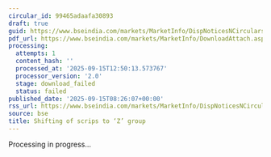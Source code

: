 ```yaml
---
circular_id: 99465adaafa30893
draft: true
guid: https://www.bseindia.com/markets/MarketInfo/DispNoticesNCirculars.aspx?Noticeid={501B42FB-0E53-4787-BB9D-C32C85B1530F}&noticeno=20250915-7&dt=09/15/2025&icount=7&totcount=50&flag=0
pdf_url: https://www.bseindia.com/markets/MarketInfo/DownloadAttach.aspx?id=20250915-7&attachedId=
processing:
  attempts: 1
  content_hash: ''
  processed_at: '2025-09-15T12:50:13.573767'
  processor_version: '2.0'
  stage: download_failed
  status: failed
published_date: '2025-09-15T08:26:07+00:00'
rss_url: https://www.bseindia.com/markets/MarketInfo/DispNoticesNCirculars.aspx?Noticeid={501B42FB-0E53-4787-BB9D-C32C85B1530F}&noticeno=20250915-7&dt=09/15/2025&icount=7&totcount=50&flag=0
source: bse
title: Shifting of scrips to ‘Z’ group
---
```


Processing in progress...